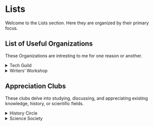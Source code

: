 # Lists

Welcome to the Lists section. Here they are organized by their primary focus.

## List of Useful Organizations

These Organizations are intresting to me for one reason or another.

<details>
<summary>Tech Guild</summary>

A club exploring modern tools and frameworks, open source, and project showcases.

- Web dev
- AI / ML
- GitHub workshops

</details>

<details>
<summary>Writers’ Workshop</summary>

Peer-reviewed storytelling and feedback sessions.

- Flash fiction contests
- Long-form critiques
- Writing sprints

</details>

## Appreciation Clubs

These clubs delve into studying, discussing, and appreciating existing knowledge, history, or scientific fields.

<details>
<summary>History Circle</summary>

A group focused on discussion of ancient and modern history, historiography, and related sources.

- Weekly meetings
- Guest speakers
- Archive sessions

</details>

<details>
<summary>Science Society</summary>

Discusses scientific topics across disciplines. Occasional experiments and seminars.

- Physics, Chemistry, Bio focus
- Paper review circles

</details>

